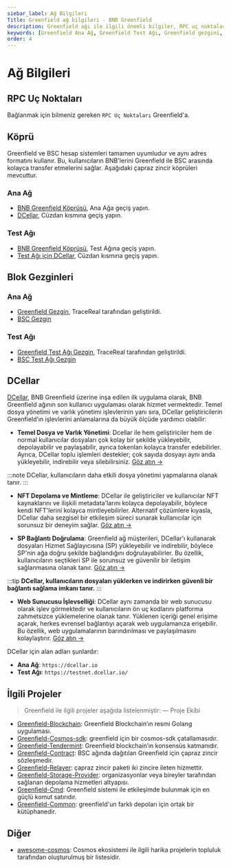 ```yaml
---
siebar_label: Ağ Bilgileri 
Title: Greenfield ağ bilgileri - BNB Greenfield
description: Greenfield ağı ile ilgili önemli bilgiler, RPC uç noktaları, köprü bağlantıları ve DCellar uygulaması hakkında bilgi sağlayan bir kaynaktır. Ayrıca, ilgili projelerin ve bağlantıların tam listesi de bulunmaktadır.
keywords: [Greenfield Ana Ağ, Greenfield Test Ağı, Greenfield gezgini, DCellar, blok gezgini]
order: 4
---
```


# Ağ Bilgileri

## RPC Uç Noktaları
Bağlanmak için bilmeniz gereken `RPC Uç Noktaları` Greenfield'a.

## Köprü

Greenfield ve BSC hesap sistemleri tamamen uyumludur ve aynı adres formatını kullanır. Bu, kullanıcıların BNB'lerini Greenfield ile BSC arasında kolayca transfer etmelerini sağlar. Aşağıdaki çapraz zincir köprüleri mevcuttur.

### Ana Ağ
- [BNB Greenfield Köprüsü](https://greenfield.bnbchain.org/en/bridge), Ana Ağa geçiş yapın.
- [DCellar](https://dcellar.io), Cüzdan kısmına geçiş yapın.

### Test Ağı
- [BNB Greenfield Köprüsü](https://greenfield.bnbchain.org/en/bridge), Test Ağına geçiş yapın.
- [Test Ağı için DCellar](https://testnet.dcellar.io/), Cüzdan kısmına geçiş yapın.

## Blok Gezginleri

### Ana Ağ
- [Greenfield Gezgin](https://greenfieldscan.com), TraceReal tarafından geliştirildi.
- [BSC Gezgin](https://bscscan.com/)

### Test Ağı
- [Greenfield Test Ağı Gezgin](https://testnet.greenfieldscan.com/), TraceReal tarafından geliştirildi.
- [BSC Test Ağı Gezgin](https://testnet.bscscan.com)

## DCellar
[DCellar](https://dcellar.io), BNB Greenfield üzerine inşa edilen ilk uygulama olarak, BNB Greenfield ağının son kullanıcı uygulaması olarak hizmet vermektedir. Temel dosya yönetimi ve varlık yönetimi işlevlerinin yanı sıra, DCellar geliştiricilerin Greenfield’ın işlevlerini anlamalarına da büyük ölçüde yardımcı olabilir:

- **Temel Dosya ve Varlık Yönetimi**: Dcellar ile hem geliştiriciler hem de normal kullanıcılar dosyaları çok kolay bir şekilde yükleyebilir, depolayabilir ve paylaşabilir, ayrıca tokenları kolayca transfer edebilirler. Ayrıca, DCellar toplu işlemleri destekler; çok sayıda dosyayı aynı anda yükleyebilir, indirebilir veya silebilirsiniz. [Göz atın →](https://docs.nodereal.io/docs/dcellar-get-started)

:::note
DCellar, kullanıcıların daha etkili dosya yönetimi yapmalarına olanak tanır.
:::

- **NFT Depolama ve Mintleme**: DCellar ile geliştiriciler ve kullanıcılar NFT kaynaklarını ve ilişkili metadata'larını kolayca depolayabilir, böylece kendi NFT'lerini kolayca mintleyebilirler. Alternatif çözümlere kıyasla, DCellar daha sezgisel bir etkileşim süreci sunarak kullanıcılar için sorunsuz bir deneyim sağlar. [Göz atın →](https://docs.nodereal.io/docs/dcellar-as-developer-tool#nft-metadata-and-medium-storage)

- **SP Bağlantı Doğrulama**: Greenfield ağ müşterileri, DCellar'ı kullanarak dosyaları Hizmet Sağlayıcısına (SP) yükleyebilir ve indirebilir, böylece SP'nin ağa doğru şekilde bağlandığını doğrulayabilirler. Bu özellik, kullanıcıların seçtikleri SP ile sorunsuz ve güvenilir bir iletişim sağlanmasına olanak tanır. [Göz atın →](https://docs.nodereal.io/docs/dcellar-as-developer-tool#nft-metadata-and-medium-storage)

:::tip
**DCellar, kullanıcıların dosyaları yüklerken ve indirirken güvenli bir bağlantı sağlama imkanı tanır.**
:::

- **Web Sunucusu İşlevselliği**: DCellar aynı zamanda bir web sunucusu olarak işlev görmektedir ve kullanıcıların ön uç kodlarını platforma zahmetsizce yüklemelerine olanak tanır. Yüklenen içeriği genel erişime açarak, herkes evrensel bağlantıyı açarak web uygulamanıza erişebilir. Bu özellik, web uygulamalarının barındırılması ve paylaşılmasını kolaylaştırır. [Göz atın →](https://docs.nodereal.io/docs/dcellar-as-developer-tool#web-hosting)

DCellar için alan adları şunlardır:
- **Ana Ağ**: `https://dcellar.io`
- **Test Ağı**: `https://testnet.dcellar.io/`

## İlgili Projeler

> Greenfield ile ilgili projeler aşağıda listelenmiştir:
> — Proje Ekibi

- [Greenfield-Blockchain](https://github.com/bnb-chain/greenfield): Greenfield Blockchain’ın resmi Golang uygulaması.
- [Greenfield-Cosmos-sdk](https://github.com/bnb-chain/greenfield-cosmos-sdk): greenfield için bir cosmos-sdk çatallamasıdır.
- [Greenfield-Tendermint](https://github.com/bnb-chain/greenfield-tendermint): Greenfield blockchain’ın konsensüs katmanıdır.
- [Greenfield-Contract](https://github.com/bnb-chain/greenfield-contracts): BSC ağında dağıtılan Greenfield için çapraz zincir sözleşmedir.
- [Greenfield-Relayer](https://github.com/bnb-chain/greenfield-relayer): çapraz zincir paketi iki zincire ileten hizmettir.
- [Greenfield-Storage-Provider](https://github.com/bnb-chain/greenfield-storage-provider): organizasyonlar veya bireyler tarafından sağlanan depolama hizmetleri altyapısı.
- [Greenfield-Cmd](https://github.com/bnb-chain/greenfield-cmd): Greenfield sistemi ile etkileşimde bulunmak için en güçlü komut satırıdır.
- [Greenfield-Common](https://github.com/bnb-chain/greenfield-common): greenfield'un farklı depoları için ortak bir kütüphanedir.

## Diğer

- [awesome-cosmos](https://github.com/cosmos/awesome-cosmos): Cosmos ekosistemi ile ilgili harika projelerin topluluk tarafından oluşturulmuş bir listesidir.